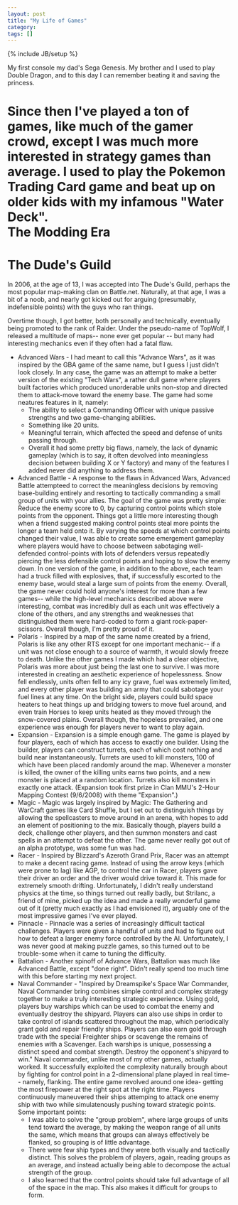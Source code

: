 ```yaml
---
layout: post
title: "My Life of Games"
category: 
tags: []
---
```

{% include JB/setup %}

My first console my dad's Sega Genesis. My brother and I used to play Double Dragon, and to this day I can remember beating it and saving the princess. 
 
 Since then I've played a ton of games, like much of the gamer crowd, except I was much more interested in strategy games than average. I used to play the Pokemon Trading Card game and beat up on older kids with my infamous "Water Deck".  
The Modding Era
================

The Dude's Guild
================

In 2006, at the age of 13, I was accepted into The Dude's Guild, perhaps the most popular map-making clan on Battle.net. Naturally, at that age, I was a bit of a noob, and nearly got kicked out for arguing (presumably, indefensible points) with the guys who ran things.

Overtime though, I got better, both personally and technically, eventually being promoted to the rank of Raider. Under the pseudo-name of TopWolf, I released a multitude of maps-- none ever get popular -- but many had interesting mechanics even if they often had a fatal flaw.

* Advanced Wars - I had meant to call this "Advance Wars", as it was inspired by the GBA game of the same name, but I guess I just didn't look closely. In any case, the game was an attempt to make a better version of the existing "Tech Wars", a rather dull game where players built factories which produced unorderable units non-stop and directed them to attack-move toward the enemy base. The game had some neatures features in it, namely:
  * The ability to select a Commanding Officer with unique passive strengths and two game-changing abilities.
  * Something like 20 units.
  * Meaningful terrain, which affected the speed and defense of units passing through.
  * Overall it had some pretty big flaws, namely, the lack of dynamic gameplay (which is to say, it often devolved into meaningless decision between building X or Y factory) and many of the features I added never did anything to address them.
* Advanced Battle - A response to the flaws in Advanced Wars, Advanced Battle attempteed to correct the meaningless decisions by removing base-building entirely and resorting to tactically commanding a small group of units with your allies. The goal of the game was pretty simple: Reduce the enemy score to 0, by capturing control points which stole points from the opponent. Things got a little more interesting though when a friend suggested making control points steal more points the longer a team held onto it. By varying the speeds at which control points changed their value, I was able to create some emergement gameplay where players would have to choose between sabotaging well-defended control-points with lots of defenders versus repeatedly piercing the less defensible control points and hoping to slow the enemy down. In one version of the game, in addition to the above, each team had a truck filled with explosives, that, if successfully escorted to the enemy base, would steal a large sum of points from the enemy. Overall, the game never could hold anyone's interest for more than a few games-- while the high-level mechanics described above were interesting, combat was incredibly dull as each unit was effectively a clone of the others, and any strengths and weaknesses that distinguished them were hard-coded to form a giant rock-paper-scissors. Overall though, I'm pretty proud of it.
* Polaris - Inspired by a map of the same name created by a friend, Polaris is like any other RTS except for one important mechanic-- if a unit was not close enough to a source of warmth, it would slowly freeze to death. Unlike the other games I made which had a clear objective, Polaris was more about just being the last one to survive. I was more interested in creating an aesthetic experience of hopelessness. Snow fell endlessly, units often fell to any icy grave, fuel was extremely limited, and every other player was building an army that could sabotage your fuel lines at any time. On the bright side, players could build space heaters to heat things up and bridging towers to move fuel around, and even train Horses to keep units heated as they moved through the snow-covered plains. Overall though, the hopeless prevailed, and one experience was enough for players never to want to play again.
* Expansion - Expansion is a simple enough game. The game is played by four players, each of which has access to exactly one builder. Using the builder, players can construct turrets, each of which cost nothing and build near instantaneously. Turrets are used to kill monsters, 100 of which have been placed randomly around the map. Whenever a monster is killed, the owner of the killing units earns two points, and a new monster is placed at a random location. Turrets also kill monsters in exactly one attack. (Expansion took first prize in Clan MMU's 2-Hour Mapping Contest (9/6/2008) with theme "Expansion".)
* Magic - Magic was largely inspired by Magic: The Gathering and WarCraft games like Card Shuffle, but I set out to distinguish things by allowing the spellcasters to move around in an arena, with hopes to add an element of positioning to the mix. Basically though, players build a deck, challenge other players, and then summon monsters and cast spells in an attempt to defeat the other. The game never really got out of an alpha prototype, was some fun was had.
* Racer - Inspired by Blizzard's Azeroth Grand Prix, Racer was an attempt to make a decent racing game. Instead of using the arrow keys (which were prone to lag) like AGP, to control the car in Racer, players gave their driver an order and the driver would drive toward it. This made for extremely smooth drifting. Unfortunately, I didn't really understand physics at the time, so things turned out really badly, but Strilanc, a friend of mine, picked up the idea and made a really wonderful game out of it (pretty much exactly as I had envisioned it), arguably one of the most impressive games I've ever played.
* Pinnacle - Pinnacle was a series of increasingly difficult tactical challenges. Players were given a handful of units and had to figure out how to defeat a larger enemy force controlled by the AI. Unfortunately, I was never good at making puzzle games, so this turned out to be trouble-some when it came to tuning the difficulty.
* Battalion - Another spinoff of Advance Wars, Battalion was much like Advanced Battle, except "done right". Didn't really spend too much time with this before starting my next project.
* Naval Commander - "Inspired by Dreamspike's Space War Commander, Naval Commander bring combines simple control and complex strategy together to make a truly interesting strategic experience. Using gold, players buy warships which can be used to combat the enemy and eventually destroy the shipyard. Players can also use ships in order to take control of islands scattered throughout the map, which periodically grant gold and repair friendly ships. Players can also earn gold through trade with the special Freighter ships or scavenge the remains of enemies with a Scavenger. Each warships is unique, possessing a distinct speed and combat strength. Destroy the opponent's shipyard to win." Naval commander, unlike most of my other games, actually worked. It successfully exploited the complexity naturally brough about by fighting for control point in a 2-dimensional plane played in real time-- namely, flanking. The entire game revolved around one idea- getting the most firepower at the right spot at the right time. Players continuously maneuvered their ships attemping to attack one enemy ship with two while simulatenously pushing toward strategic points. Some important points:
  * I was able to solve the "group problem", where large groups of units tend toward the average, by making the weapon range of all units the same, which means that groups can always effectively be flanked, so grouping is of little advantage.
  * There were few ship types and they were both visually and tactically distinct. This solves the problem of players, again, reading groups as an average, and instead actually being able to decompose the actual strength of the group.
  * I also learned that the control points should take full advantage of all of the space in the map. This also makes it difficult for groups to form.

